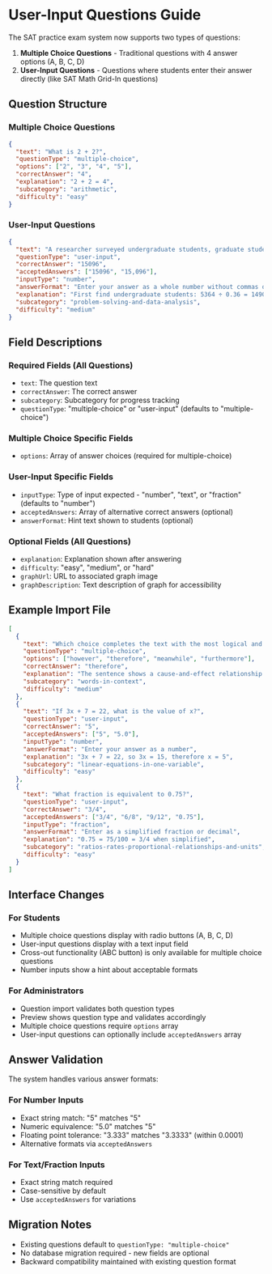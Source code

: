 # User-Input Questions Guide

The SAT practice exam system now supports two types of questions:

1. **Multiple Choice Questions** - Traditional questions with 4 answer options (A, B, C, D)
2. **User-Input Questions** - Questions where students enter their answer directly (like SAT Math Grid-In questions)

## Question Structure

### Multiple Choice Questions

```json
{
  "text": "What is 2 + 2?",
  "questionType": "multiple-choice",
  "options": ["2", "3", "4", "5"],
  "correctAnswer": "4",
  "explanation": "2 + 2 = 4",
  "subcategory": "arithmetic",
  "difficulty": "easy"
}
```

### User-Input Questions

```json
{
  "text": "A researcher surveyed undergraduate students, graduate students, and postdoctoral students. The number of undergraduate students surveyed was 7,450% of the number of postdoctoral students surveyed and the number of graduate students surveyed was 36% of the number of undergraduate students surveyed. If there were 5,364 graduate students surveyed, what was the sum of the number of undergraduate students and postdoctoral students surveyed?",
  "questionType": "user-input",
  "correctAnswer": "15096",
  "acceptedAnswers": ["15096", "15,096"],
  "inputType": "number",
  "answerFormat": "Enter your answer as a whole number without commas or spaces",
  "explanation": "First find undergraduate students: 5364 ÷ 0.36 = 14900. Then find postdoctoral: 14900 ÷ 74.5 = 200. Sum: 14900 + 200 = 15100. Wait, let me recalculate...",
  "subcategory": "problem-solving-and-data-analysis",
  "difficulty": "medium"
}
```

## Field Descriptions

### Required Fields (All Questions)
- `text`: The question text
- `correctAnswer`: The correct answer
- `subcategory`: Subcategory for progress tracking
- `questionType`: "multiple-choice" or "user-input" (defaults to "multiple-choice")

### Multiple Choice Specific Fields
- `options`: Array of answer choices (required for multiple-choice)

### User-Input Specific Fields
- `inputType`: Type of input expected - "number", "text", or "fraction" (defaults to "number")
- `acceptedAnswers`: Array of alternative correct answers (optional)
- `answerFormat`: Hint text shown to students (optional)

### Optional Fields (All Questions)
- `explanation`: Explanation shown after answering
- `difficulty`: "easy", "medium", or "hard"
- `graphUrl`: URL to associated graph image
- `graphDescription`: Text description of graph for accessibility

## Example Import File

```json
[
  {
    "text": "Which choice completes the text with the most logical and precise word or phrase?",
    "questionType": "multiple-choice",
    "options": ["however", "therefore", "meanwhile", "furthermore"],
    "correctAnswer": "therefore",
    "explanation": "The sentence shows a cause-and-effect relationship.",
    "subcategory": "words-in-context",
    "difficulty": "medium"
  },
  {
    "text": "If 3x + 7 = 22, what is the value of x?",
    "questionType": "user-input",
    "correctAnswer": "5",
    "acceptedAnswers": ["5", "5.0"],
    "inputType": "number",
    "answerFormat": "Enter your answer as a number",
    "explanation": "3x + 7 = 22, so 3x = 15, therefore x = 5",
    "subcategory": "linear-equations-in-one-variable",
    "difficulty": "easy"
  },
  {
    "text": "What fraction is equivalent to 0.75?",
    "questionType": "user-input", 
    "correctAnswer": "3/4",
    "acceptedAnswers": ["3/4", "6/8", "9/12", "0.75"],
    "inputType": "fraction",
    "answerFormat": "Enter as a simplified fraction or decimal",
    "explanation": "0.75 = 75/100 = 3/4 when simplified",
    "subcategory": "ratios-rates-proportional-relationships-and-units",
    "difficulty": "easy"
  }
]
```

## Interface Changes

### For Students
- Multiple choice questions display with radio buttons (A, B, C, D)
- User-input questions display with a text input field
- Cross-out functionality (ABC button) is only available for multiple choice questions
- Number inputs show a hint about acceptable formats

### For Administrators
- Question import validates both question types
- Preview shows question type and validates accordingly
- Multiple choice questions require `options` array
- User-input questions can optionally include `acceptedAnswers` array

## Answer Validation

The system handles various answer formats:

### For Number Inputs
- Exact string match: "5" matches "5"
- Numeric equivalence: "5.0" matches "5" 
- Floating point tolerance: "3.333" matches "3.3333" (within 0.0001)
- Alternative formats via `acceptedAnswers`

### For Text/Fraction Inputs  
- Exact string match required
- Case-sensitive by default
- Use `acceptedAnswers` for variations

## Migration Notes

- Existing questions default to `questionType: "multiple-choice"`
- No database migration required - new fields are optional
- Backward compatibility maintained with existing question format 
